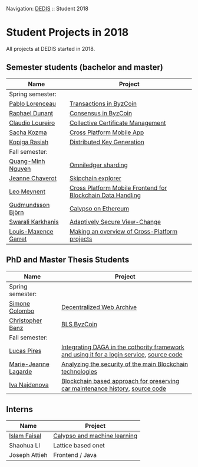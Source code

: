 Navigation: [DEDIS](https://github.com/dedis/doc) ::
Student 2018

# Student Projects in 2018

All projects at DEDIS started in 2018.

## Semester students (bachelor and master)

| Name | Project|
|--|--|
|Spring semester:||
|[Pablo Lorenceau](mailto:pablo.lorenceau@epfl.ch)   | [Transactions in ByzCoin](omniledger1) |
|[Raphael Dunant](mailto:raphael.dunant@epfl.ch)     | [Consensus in ByzCoin](omniledger2) |
|[Claudio Loureiro](mailto:claudio.loureiro@epfl.ch) | [Collective Certificate Management](ccm_pages) |
|[Sacha Kozma](mailto:sacha.kozma@gmail.com)         | [Cross Platform Mobile App](xplatform) |
|[Kopiga Rasiah](mailto:kopiga.rasiah@epfl.ch)       | [Distributed Key Generation](dgcosi) |
|Fall semester:||
|[Quang-Minh Nguyen](mailto:quang-minh.nguyen@epfl.ch)|[Omniledger sharding](omniledger_sharding)|
|[Jeanne Chaverot](mailto:Jeanne.chaverot@epfl.ch)|[Skipchain explorer](skipchain_explorer)|
|[Leo Meynent](mailto:leo.meynent@epfl.ch)|[Cross Platform Mobile Frontend for Blockchain Data Handling](xplatform_darc)|
|[Gudmundsson Björn](mailto:bjorn.gudmundsson@epfl.ch)|[Calypso on Ethereum](calypso_eth)|
|[Swarali Karkhanis](mailto:swarali.karkhanis@epfl.ch)|[Adaptively Secure View-Change](bls_consensus)|
|[Louis-Maxence Garret](mailto:louis-maxence.garret@epfl.ch)|[Making an overview of Cross-Platform projects](xplatform_overview)|


## PhD and Master Thesis Students

| Name | Project |
| -- | -- |
|Spring semester:||
| [Simone Colombo](mailto:simone.colombo@epfl.ch)| [Decentralized Web Archive](decanarch) |
| [Christopher Benz](mailto:christopher.benz@epfl.ch) | [BLS ByzCoin](bls_byzcoin) |
|Fall semester:||
|[Lucas Pires](mailto:lucas.pires@epfl.ch)|[Integrating DAGA in the cothority framework and using it for a login service](daga), [source code](https://github.com/dedis/student_18_daga)|	
|[Marie-Jeanne Lagarde](mailto:marie-jeanne.lagarde@epfl.ch)|[Analyzing the security of the main Blockchain technologies](security)|
|[Iva Najdenova](mailto:iva.najdenova@epfl.ch)|[Blockchain based approach for preserving car maintenance history](cars), [source code](https://github.com/dedis/student_18_car)|

## Interns

| Name | Project |
| -- | -- |
|[Islam Faisal](mailto:islamfm@aucegypt.edu)|[Calypso and machine learning](calypso_ml)|
|Shaohua LI|Lattice based onet|
|Joseph Attieh|Frontend / Java|
